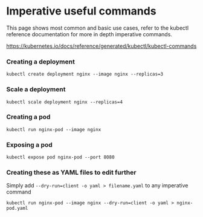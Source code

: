 # Imperative useful commands
This page shows most common and basic use cases, refer to the kubectl reference documentation for more in depth imperative commands.

https://kubernetes.io/docs/reference/generated/kubectl/kubectl-commands

### Creating a deployment
```
kubectl create deployment nginx --image nginx --replicas=3
```

### Scale a deployment
```
kubectl scale deployment nginx --replicas=4
```

### Creating a pod
```
kubectl run nginx-pod --image nginx
```

### Exposing a pod
```
kubectl expose pod nginx-pod --port 8080
```

### Creating these as YAML files to edit further
Simply add `--dry-run=client -o yaml > filename.yaml` to any imperative command
```
kubectl run nginx-pod --image nginx --dry-run=client -o yaml > nginx-pod.yaml
```
